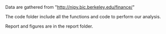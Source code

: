 Data are gathered from "http://nipy.bic.berkeley.edu/finance/"

The code folder include all the functions and code to perform our analysis.

Report and figures are in the report folder.

